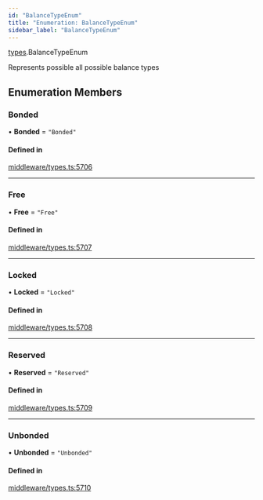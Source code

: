 ```yaml
---
id: "BalanceTypeEnum"
title: "Enumeration: BalanceTypeEnum"
sidebar_label: "BalanceTypeEnum"
---
```


[types](../../../modules/Types/Types.md).BalanceTypeEnum

Represents possible all possible balance types

## Enumeration Members

### Bonded

• **Bonded** = ``"Bonded"``

#### Defined in

[middleware/types.ts:5706](https://github.com/PolymeshAssociation/polymesh-sdk/blob/fedc4714f/src/middleware/types.ts#L5706)

___

### Free

• **Free** = ``"Free"``

#### Defined in

[middleware/types.ts:5707](https://github.com/PolymeshAssociation/polymesh-sdk/blob/fedc4714f/src/middleware/types.ts#L5707)

___

### Locked

• **Locked** = ``"Locked"``

#### Defined in

[middleware/types.ts:5708](https://github.com/PolymeshAssociation/polymesh-sdk/blob/fedc4714f/src/middleware/types.ts#L5708)

___

### Reserved

• **Reserved** = ``"Reserved"``

#### Defined in

[middleware/types.ts:5709](https://github.com/PolymeshAssociation/polymesh-sdk/blob/fedc4714f/src/middleware/types.ts#L5709)

___

### Unbonded

• **Unbonded** = ``"Unbonded"``

#### Defined in

[middleware/types.ts:5710](https://github.com/PolymeshAssociation/polymesh-sdk/blob/fedc4714f/src/middleware/types.ts#L5710)
